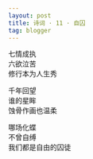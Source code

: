 ```yaml
---
layout: post
title: 诗词 · 11 · 自囚
tag: blogger
---
```


七情成执<br />
六欲泣苦<br />
修行本为人生秀

千年回望<br />
谁的星眸<br />
蚀骨作画也温柔

哪场化蝶<br />
不曾自缚<br />
我们都是自由的囚徒
